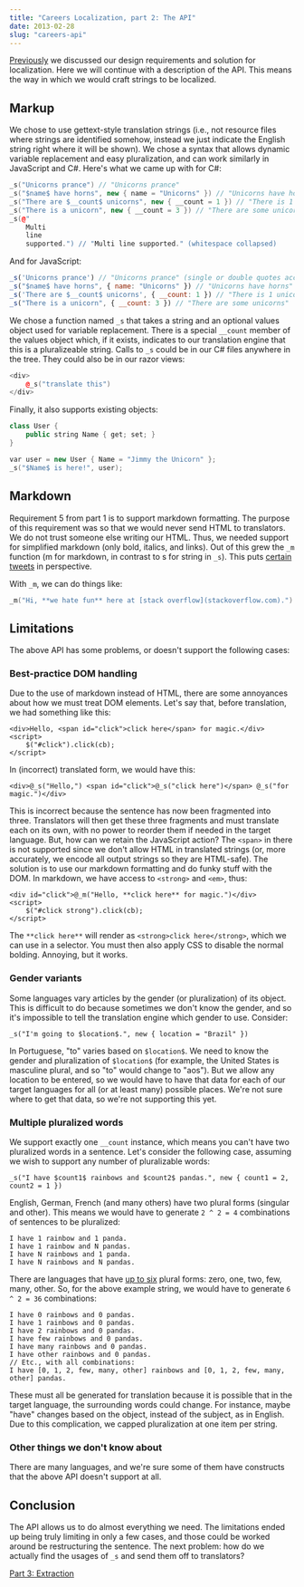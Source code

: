 ```yaml
---
title: "Careers Localization, part 2: The API"
date: 2013-02-28
slug: "careers-api"
---
```


[Previously](/blog/2013/02/27/careers-localization-part-1-why-roll-our-own/) we discussed our design requirements and solution for localization. Here we will continue with a description of the API. This means the way in which we would craft strings to be localized.

## Markup

We chose to use gettext-style translation strings (i.e., not resource files where strings are identified somehow, instead we just indicate the English string right where it will be shown). We chose a syntax that allows dynamic variable replacement and easy pluralization, and can work similarly in JavaScript and C#. Here's what we came up with for C#:

~~~ cpp
_s("Unicorns prance") // "Unicorns prance"
_s("$name$ have horns", new { name = "Unicorns" }) // "Unicorns have horns"
_s("There are $__count$ unicorns", new { __count = 1 }) // "There is 1 unicorn"
_s("There is a unicorn", new { __count = 3 }) // "There are some unicorns"
_s(@"
	Multi
	line
	supported.") // "Multi line supported." (whitespace collapsed)
~~~

And for JavaScript:

~~~ js
_s('Unicorns prance') // "Unicorns prance" (single or double quotes accepted - any valid JavaScript string)
_s("$name$ have horns", { name: "Unicorns" }) // "Unicorns have horns"
_s('There are $__count$ unicorns', { __count: 1 }) // "There is 1 unicorn"
_s("There is a unicorn", { __count: 3 }) // "There are some unicorns"
~~~

We chose a function named `_s` that takes a string and an optional values object used for variable replacement. There is a special `__count` member of the values object which, if it exists, indicates to our translation engine that this is a pluralizeable string. Calls to `_s` could be in our C# files anywhere in the tree. They could also be in our razor views:

~~~ cpp
<div>
	@_s("translate this")
</div>
~~~

Finally, it also supports existing objects:

~~~ cpp
class User {
	public string Name { get; set; }
}

var user = new User { Name = "Jimmy the Unicorn" };
_s("$Name$ is here!", user);
~~~

## Markdown

Requirement 5 from part 1 is to support markdown formatting. The purpose of this requirement was so that we would never send HTML to translators. We do not trust someone else writing our HTML. Thus, we needed support for simplified markdown (only bold, italics, and links). Out of this grew the `_m` function (m for markdown, in contrast to s for string in `_s`). This puts [certain tweets](https://twitter.com/kevinmontrose/status/233392144193294336) in perspective.

With `_m`, we can do things like:

~~~ cpp
_m("Hi, **we hate fun** here at [stack overflow](stackoverflow.com).")
~~~

## Limitations

The above API has some problems, or doesn't support the following cases:

### Best-practice DOM handling

Due to the use of markdown instead of HTML, there are some annoyances about how we must treat DOM elements. Let's say that, before translation, we had something like this:

~~~
<div>Hello, <span id="click">click here</span> for magic.</div>
<script>
	$("#click").click(cb);
</script>
~~~

In (incorrect) translated form, we would have this:

~~~
<div>@_s("Hello,") <span id="click">@_s("click here")</span> @_s("for magic.")</div>
~~~

This is incorrect because the sentence has now been fragmented into three. Translators will then get these three fragments and must translate each on its own, with no power to reorder them if needed in the target language. But, how can we retain the JavaScript action? The `<span>` in there is not supported since we don't allow HTML in translated strings (or, more accurately, we encode all output strings so they are HTML-safe). The solution is to use our markdown formatting and do funky stuff with the DOM. In markdown, we have access to `<strong>` and `<em>`, thus:

~~~
<div id="click">@_m("Hello, **click here** for magic.")</div>
<script>
	$("#click strong").click(cb);
</script>
~~~

The `**click here**` will render as `<strong>click here</strong>`, which we can use in a selector. You must then also apply CSS to disable the normal bolding. Annoying, but it works.

### Gender variants

Some languages vary articles by the gender (or pluralization) of its object. This is difficult to do because sometimes we don't know the gender, and so it's impossible to tell the translation engine which gender to use. Consider:

~~~
_s("I'm going to $location$.", new { location = "Brazil" })
~~~

In Portuguese, "to" varies based on `$location$`. We need to know the gender and pluralization of `$location$` (for example, the United States is masculine plural, and so "to" would change to "aos"). But we allow any location to be entered, so we would have to have that data for each of our target languages for all (or at least many) possible places. We're not sure where to get that data, so we're not supporting this yet.

### Multiple pluralized words

We support exactly one `__count` instance, which means you can't have two pluralized words in a sentence. Let's consider the following case, assuming we wish to support any number of pluralizable words:

~~~
_s("I have $count1$ rainbows and $count2$ pandas.", new { count1 = 2, count2 = 1 })
~~~

English, German, French (and many others) have two plural forms (singular and other). This means we would have to generate `2 ^ 2 = 4` combinations of sentences to be pluralized:

~~~
I have 1 rainbow and 1 panda.
I have 1 rainbow and N pandas.
I have N rainbows and 1 panda.
I have N rainbows and N pandas.
~~~

There are languages that have [up to six](http://unicode.org/repos/cldr-tmp/trunk/diff/supplemental/language_plural_rules.html) plural forms: zero, one, two, few, many, other. So, for the above example string, we would have to generate `6 ^ 2 = 36` combinations:

~~~
I have 0 rainbows and 0 pandas.
I have 1 rainbows and 0 pandas.
I have 2 rainbows and 0 pandas.
I have few rainbows and 0 pandas.
I have many rainbows and 0 pandas.
I have other rainbows and 0 pandas.
// Etc., with all combinations:
I have [0, 1, 2, few, many, other] rainbows and [0, 1, 2, few, many, other] pandas.
~~~

These must all be generated for translation because it is possible that in the target language, the surrounding words could change. For instance, maybe "have" changes based on the object, instead of the subject, as in English. Due to this complication, we capped pluralization at one item per string.

### Other things we don't know about

There are many languages, and we're sure some of them have constructs that the above API doesn't support at all.

## Conclusion

The API allows us to do almost everything we need. The limitations ended up being truly limiting in only a few cases, and those could be worked around be restructuring the sentence. The next problem: how do we actually find the usages of `_s` and send them off to translators?

[Part 3: Extraction](/blog/2013/03/01/careers-localization-part-3-extraction/)
